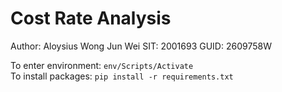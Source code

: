 # Cost Rate Analysis
Author: Aloysius Wong Jun Wei
SIT: 2001693
GUID: 2609758W
 
To enter environment: ```env/Scripts/Activate ```<br />
To install packages: ```pip install -r requirements.txt```
